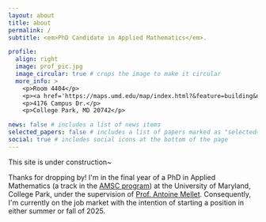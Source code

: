 ```yaml
---
layout: about
title: about
permalink: /
subtitle: <em>PhD Candidate in Applied Mathematics</em>. 

profile:
  align: right
  image: prof_pic.jpg
  image_circular: true # crops the image to make it circular
  more_info: >
    <p>Room 4404</p>
    <p><a href='https://maps.umd.edu/map/index.html?&feature=building&name=084&basemap=detailed'>William E. Kirwan Hall</a></p>
    <p>4176 Campus Dr.</p>
    <p>College Park, MD 20742</p>

news: false # includes a list of news items
selected_papers: false # includes a list of papers marked as "selected={true}"
social: true # includes social icons at the bottom of the page
---
```

This site is under construction~

Thanks for dropping by! I'm in the final year of a PhD in Applied Mathematics (a track in the [AMSC program](https://amsc.umd.edu/)) at the University of Maryland, College Park, under the supervision 
of [Prof. Antoine Mellet](https://www.math.umd.edu/~mellet/). Consequently, I'm currently on the job market with the intention of starting a position in either summer or fall of 2025.
